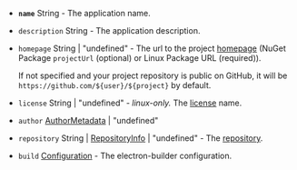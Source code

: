 * **<code id="Metadata-name">name</code>** String - The application name.
* <code id="Metadata-description">description</code> String - The application description.
* <code id="Metadata-homepage">homepage</code> String | "undefined" - The url to the project [homepage](https://docs.npmjs.com/files/package.json#homepage) (NuGet Package `projectUrl` (optional) or Linux Package URL (required)).
    
    If not specified and your project repository is public on GitHub, it will be `https://github.com/${user}/${project}` by default.

* <code id="Metadata-license">license</code> String | "undefined" - *linux-only.* The [license](https://docs.npmjs.com/files/package.json#license) name.
* <code id="Metadata-author">author</code> [AuthorMetadata](#AuthorMetadata) | "undefined"
* <code id="Metadata-repository">repository</code> String | [RepositoryInfo](#RepositoryInfo) | "undefined" - The [repository](https://docs.npmjs.com/files/package.json#repository).
* <code id="Metadata-build">build</code> [Configuration](#configuration) - The electron-builder configuration.
